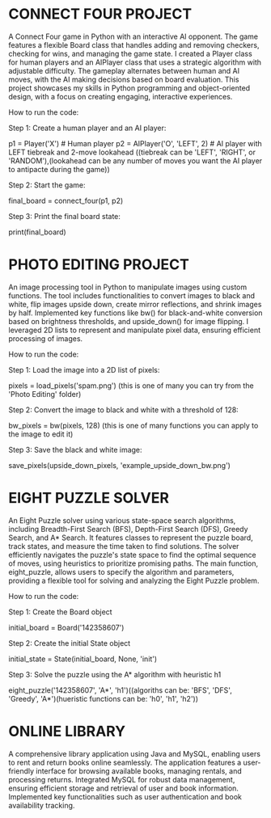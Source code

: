 # CONNECT FOUR PROJECT
A Connect Four game in Python with an interactive AI opponent. The game features a flexible Board class that handles adding and removing checkers, checking for wins, and managing the game state. I created a Player class for human players and an AIPlayer class that uses a strategic algorithm with adjustable difficulty. The gameplay alternates between human and AI moves, with the AI making decisions based on board evaluation. This project showcases my skills in Python programming and object-oriented design, with a focus on creating engaging, interactive experiences.

How to run the code:

Step 1: Create a human player and an AI player:

p1 = Player('X')  # Human player
p2 = AIPlayer('O', 'LEFT', 2)  # AI player with LEFT tiebreak and 2-move lookahead ((tiebreak can be 'LEFT', 'RIGHT', or 'RANDOM'),(lookahead can be any number of moves you want the AI player to antipacte during the game))


Step 2: Start the game:

final_board = connect_four(p1, p2)


Step 3: Print the final board state:

print(final_board)

# PHOTO EDITING PROJECT
An image processing tool in Python to manipulate images using custom functions. The tool includes functionalities to convert images to black and white, flip images upside down, create mirror reflections, and shrink images by half. Implemented key functions like bw() for black-and-white conversion based on brightness thresholds, and upside_down() for image flipping. I leveraged 2D lists to represent and manipulate pixel data, ensuring efficient processing of images. 


How to run the code:

Step 1: Load the image into a 2D list of pixels:

pixels = load_pixels('spam.png') (this is one of many you can try from the 'Photo Editing' folder)


Step 2: Convert the image to black and white with a threshold of 128:

bw_pixels = bw(pixels, 128) (this is one of many functions you can apply to the image to edit it)


Step 3: Save the black and white image:

save_pixels(upside_down_pixels, 'example_upside_down_bw.png')

# EIGHT PUZZLE SOLVER
An Eight Puzzle solver using various state-space search algorithms, including Breadth-First Search (BFS), Depth-First Search (DFS), Greedy Search, and A* Search. It features classes to represent the puzzle board, track states, and measure the time taken to find solutions. The solver efficiently navigates the puzzle's state space to find the optimal sequence of moves, using heuristics to prioritize promising paths. The main function, eight_puzzle, allows users to specify the algorithm and parameters, providing a flexible tool for solving and analyzing the Eight Puzzle problem.

How to run the code:

Step 1: Create the Board object

initial_board = Board('142358607')


Step 2: Create the initial State object

initial_state = State(initial_board, None, 'init')


Step 3: Solve the puzzle using the A* algorithm with heuristic h1

eight_puzzle('142358607', 'A*', 'h1')((algoriths can be: 'BFS', 'DFS', 'Greedy', 'A*')(hueristic functions can be: 'h0', 'h1', 'h2')) 

# ONLINE LIBRARY
A comprehensive library application using Java and MySQL, enabling users to rent and return books online seamlessly. The application features a user-friendly interface for browsing available books, managing rentals, and processing returns. Integrated MySQL for robust data management, ensuring efficient storage and retrieval of user and book information. Implemented key functionalities such as user authentication and book availability tracking.
